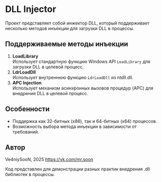 # DLL Injector

Проект представляет собой инжектор DLL, который поддерживает несколько методов инъекции для загрузки DLL в процессы. 

## Поддерживаемые методы инъекции

1. **LoadLibrary**  
   Использует стандартную функцию Windows API `LoadLibrary` для загрузки DLL в целевой процесс. 
2. **LdrLoadDll**  
   Использует внутреннюю функцию `LdrLoadDll` из ntdll.dll. 
3. **APC Injection**  
   Использует механизм асинхронных вызовов процедур (APC) для внедрения DLL в целевой процесс.

## Особенности

- Поддержка как 32-битных (x86), так и 64-битных (x64) процессов.
- Возможность выбора метода инъекции в зависимости от требований.

## Автор
Ve4niySooN, 2025 https://vk.com/mr.soon

Код представлен для демонстрации разных практик внедрения .dll библиотек в процессы.
